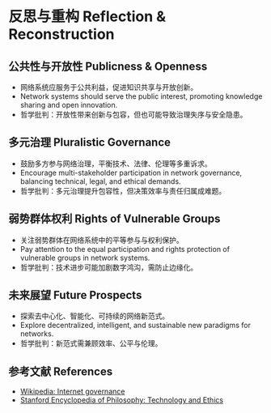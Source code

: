 # 反思与重构 Reflection & Reconstruction

## 公共性与开放性 Publicness & Openness

- 网络系统应服务于公共利益，促进知识共享与开放创新。
- Network systems should serve the public interest, promoting knowledge sharing and open innovation.
- 哲学批判：开放性带来创新与包容，但也可能导致治理失序与安全隐患。

## 多元治理 Pluralistic Governance

- 鼓励多方参与网络治理，平衡技术、法律、伦理等多重诉求。
- Encourage multi-stakeholder participation in network governance, balancing technical, legal, and ethical demands.
- 哲学批判：多元治理提升包容性，但决策效率与责任归属成难题。

## 弱势群体权利 Rights of Vulnerable Groups

- 关注弱势群体在网络系统中的平等参与与权利保护。
- Pay attention to the equal participation and rights protection of vulnerable groups in network systems.
- 哲学批判：技术进步可能加剧数字鸿沟，需防止边缘化。

## 未来展望 Future Prospects

- 探索去中心化、智能化、可持续的网络新范式。
- Explore decentralized, intelligent, and sustainable new paradigms for networks.
- 哲学批判：新范式需兼顾效率、公平与伦理。

## 参考文献 References

- [Wikipedia: Internet governance](https://en.wikipedia.org/wiki/Internet_governance)
- [Stanford Encyclopedia of Philosophy: Technology and Ethics](https://plato.stanford.edu/entries/ethics-technology/)
